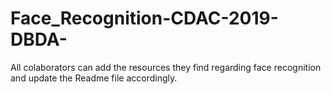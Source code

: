 # Face_Recognition-CDAC-2019-DBDA-
All colaborators can add the resources they find regarding face recognition and update the Readme file accordingly.
